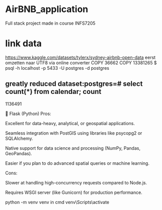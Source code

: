 # AirBNB_application
Full stack project made in course INFS7205

# link data
https://www.kaggle.com/datasets/tylerx/sydney-airbnb-open-data
eerst omzetten naar UTF8 via online converter
COPY 36662
COPY 13381265
$ psql -h localhost -p 5433 -U postgres -d postgres

greatly reduced dataset:postgres=# select count(*) from calendar;
  count
---------
 1136491


 🐍 Flask (Python)
Pros:

Excellent for data-heavy, analytical, or geospatial applications.

Seamless integration with PostGIS using libraries like psycopg2 or SQLAlchemy.

Native support for data science and processing (NumPy, Pandas, GeoPandas).

Easier if you plan to do advanced spatial queries or machine learning.

Cons:

Slower at handling high-concurrency requests compared to Node.js.

Requires WSGI server (like Gunicorn) for production performance.

python -m venv venv
in cmd
venv\Scripts\activate
